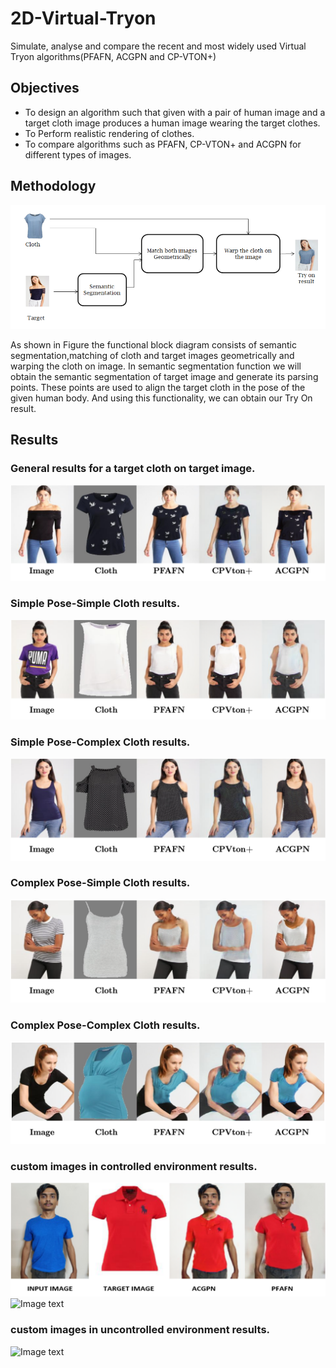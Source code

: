 # 2D-Virtual-Tryon
Simulate, analyse and compare the recent and most widely used Virtual Tryon algorithms(PFAFN, ACGPN and CP-VTON+)
## Objectives
- To design an algorithm such that given with a pair of human image and a target cloth image produces a human image wearing the target clothes.
- To Perform realistic rendering of clothes.
- To compare algorithms such as PFAFN, CP-VTON+ and ACGPN for different types of images.
## Methodology
![Image text](/Images/1.png)

As shown in Figure the functional block diagram consists of semantic segmentation,matching of cloth and target images geometrically and warping the cloth on image. In semantic segmentation function we will obtain the semantic segmentation of target image and
generate its parsing points. These points are used to align the target cloth in the pose of the
given human body. And using this functionality, we can obtain our Try On result.

## Results
### General results for a target cloth on target image.
![Image text](/Images/8.png)
### Simple Pose-Simple Cloth results.
![Image text](/Images/9.png)
### Simple Pose-Complex Cloth results.
![Image text](/Images/10.png)
### Complex Pose-Simple Cloth results.
![Image text](/Images/11.png)
### Complex Pose-Complex Cloth results.
![Image text](/Images/12.png)
### custom images in controlled environment results.
![Image text](/Images/13.png)
![Image text](/Images/Screenshot(10).png)
### custom images in uncontrolled environment results.
![Image text](/Images/Screenshot(28).png)



